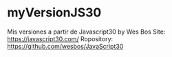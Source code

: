 # myVersionJS30
Mis versiones a partir de Javascript30 by Wes Bos
Site: https://javascript30.com/
Ropository: https://github.com/wesbos/JavaScript30
